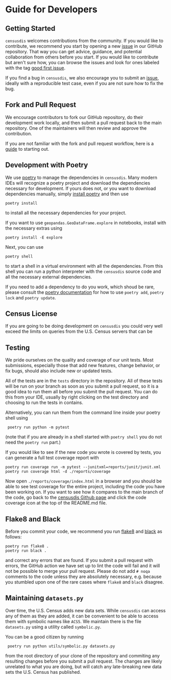 # Guide for Developers

## Getting Started

`censusdis` welcomes contributions from the community. 
If you would like to contribute, we recommend you start
by opening a new 
[issue](https://github.com/vengroff/censusdis/issues)
in our GitHub repository. That way you can get advice, 
guidance, and potential collaboration from others before 
you start. If you would like to contribute but aren't
sure how, you can browse the issues and look for
ones labeled with the tag 
[good first issue](https://github.com/vengroff/censusdis/issues?q=is%3Aissue+is%3Aopen+label%3A%22good+first+issue%22).

If you find a bug in `censusdis`, we also encourage
you to submit an [issue](https://github.com/vengroff/censusdis/issues),
ideally with a reproducible test case, even if you
are not sure how to fix the bug.

## Fork and Pull Request

We encourage contributors to fork our GitHub repository,
do their development work locally, and then submit a 
pull request back to the main repository. One of the 
maintainers will then review and approve the contribution.

If you are not familiar with the fork and pull request
workflow, here is a 
[guide](https://gist.github.com/Chaser324/ce0505fbed06b947d962)
to starting out.

## Development with Poetry

We use [poetry](https://python-poetry.org/) to manage the dependencies
in `censusdis`. Many modern IDEs will recognize a 
poetry project and download the dependencies necessary
for development. If yours does not, or you want to 
download dependencies manually, simply
[install poetry](https://python-poetry.org/docs/#installation)
and then use
```shell
poetry install
```
to install all the necessary dependencies for your project. 

If you want to use `geopandas.GeoDataFrame.explore` in notebooks, install
with the necessary extras using 
```shell
poetry install -E explore
```

Next, you can use
```shell
poetry shell
```
to start a shell in a virtual environment with all 
the dependencies. From this shell you can run
a python interpreter with the `censusdis` source
code and all the necessary external dependencies.

If you need to
add a dependency to do you work, which shoud be 
rare, please consult the 
[poetry documentation](https://python-poetry.org/docs/)
for
how to use `poetry add`, `poetry lock` and `poetry update`.

## Census License

If you are going to be doing development on `censusdis`
you could very well exceed the limits on queries from
the U.S. Census servers that can be 

## Testing

We pride ourselves on the quality and coverage of our
unit tests. Most submissions, especially those that
add new features, change behavior, or fix bugs, should
also include new or updated tests.

All of the tests are in the `tests` directory in the
repository. All of these tests will be run on your
branch as soon as you submit a pull request, so it is
a good idea to run them all before you submit the
pull request. You can do this from your IDE, usually
by right clicking on the test directory and choosing
to run the tests in contains.

Alternatively, you can run them from the command line
inside your poetry shell using 

```shell
 poetry run python -m pytest
```

(note that if you are already in a shell started with
`poetry shell` you do not need the `poetry run` part.)

If you would like to see if the new code you wrote is
covered by tests, you can generate a full test coverage
report with

```shell
poetry run coverage run -m pytest --junitxml=reports/junit/junit.xml
poetry run coverage html -d ./reports/coverage 
```

Now open `./reports/coverage/index.html` in a browser
and you should be able to see test coverage for the
entire project, including the code you have been
working on. If you want to see how it compares to
the main branch of the code, go back to the 
[censusdis Github page](https://github.com/vengroff/censusdis) 
and click the code coverage
icon at the top of the README.md file.

## Flake8 and Black

Before you commit your code, we recommend you run
[flake8](https://flake8.pycqa.org/en/latest/)
and 
[black](https://black.readthedocs.io/en/stable/)
as follows:

```shell
poetry run flake8 .
poetry run black .
```

and correct any errors that are found. If you submit
a pull request with errors, the GitHub action we have
set up to lint the code will fail and it will not be
possible to merge your pull request. Please do not
add `# noqa` comments to the code unless they are 
absolutely necessary, e.g. because you stumbled upon
one of the rare cases where `flake8` and `black`
disagree.

## Maintaining `datasets.py`

Over time, the U.S. Census adds new data sets. While
`censusdis` can access any of them as they are added,
it can be convenient to be able to access them with 
symbolic names like `ACS5`. We maintain there is the 
file `datasets.py` using a utility called `symbolic.py`.

You can be a good citizen by running

```shell
 poetry run python utils/symbolic.py datasets.py
```

from the root directory of your clone of the repository
and commiting any resulting changes before you submit
a pull request. The changes are likely unrelated to what
you are doing, but will catch any late-breaking new 
data sets the U.S. Census has published.